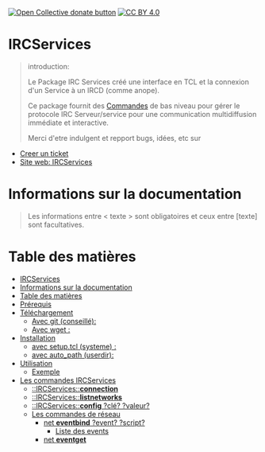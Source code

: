 <span class="badge-opencollective"><a href="https://github.com/ZarTek-Creole/DONATE" title="Donate to this project"><img src="https://img.shields.io/badge/open%20collective-donate-yellow.svg" alt="Open Collective donate button" /></a></span>
[![CC BY 4.0][cc-by-shield]][cc-by]

[cc-by]: http://creativecommons.org/licenses/by/4.0/
[cc-by-shield]: https://img.shields.io/badge/License-CC%20BY%204.0-lightgrey.svg

# IRCServices
> introduction: 
> 
> Le Package IRC Services créé une interface en TCL et la connexion d'un Service à un IRCD (comme anope).
>
> Ce package fournit des [Commandes](#commandes) de bas niveau pour gérer le protocole IRC Serveur/service pour une communication multidiffusion immédiate et interactive.
> 
> Merci d'etre indulgent et repport bugs, idées, etc sur 

* [Creer un ticket](github.com/ZarTek-Creole/TCL-PKG-IRCServices/issues/new)
* [Site web: IRCServices](github.com/ZarTek-Creole/TCL-PKG-IRCServices)

# Informations sur la documentation
> Les informations entre < texte > sont obligatoires et ceux entre [texte] sont facultatives.


# Table des matières
- [IRCServices](#ircservices)
- [Informations sur la documentation](#informations-sur-la-documentation)
- [Table des matières](#table-des-matières)
- [Prérequis](#prérequis)
- [Téléchargement](#téléchargement)
  - [Avec git (conseillé):](#avec-git-conseillé)
  - [Avec wget :](#avec-wget-)
- [Installation](#installation)
  - [avec setup.tcl (systeme) :](#avec-setuptcl-systeme-)
  - [avec auto_path (userdir):](#avec-auto_path-userdir)
- [Utilisation](#utilisation)
  - [Exemple](#exemple)
- [Les commandes IRCServices](#les-commandes-ircservices)
  - [::IRCServices::**connection**](#ircservicesconnection)
  - [::IRCServices::**listnetworks**](#ircserviceslistnetworks)
  - [::IRCServices::**config** ?clé? ?valeur?](#ircservicesconfig-clé-valeur)
  - [Les commandes de réseau](#les-commandes-de-réseau)
    - [net **eventbind** ?event? ?script?](#net-eventbind-event-script)
      - [Liste des events](#liste-des-events)
    - [net **eventget** <event> <script>](#net-eventget-event-script)
    - [net **eventexists** event script](#net-eventexists-event-script)
    - [net **connect** <Server_HostName> <[+]Server_Port> <Server_Password> [Server_Protocol] [Server_Name] [Server_ID]](#net-connect-server_hostname-server_port-server_password-server_protocol-server_name-server_id)
      - [Server_HostName](#server_hostname)
      - [Server_Port](#server_port)
      - [Server_Password](#server_password)
      - [Server_Name](#server_name)
      - [Server_Protocol (new/old)](#server_protocol-newold)
    - [net **config** [key] [value]](#net-config-key-value)
      - [key](#key)
      - [value](#value)
    - [net **log** level message](#net-log-level-message)
    - [net **logname**](#net-logname)
    - [net **connected**](#net-connected)
    - [net **sockname**](#net-sockname)
    - [net **peername**](#net-peername)
    - [net **socket**](#net-socket)
    - [net **user** username localhostname localdomainname userinfo](#net-user-username-localhostname-localdomainname-userinfo)
    - [net **nick** nick](#net-nick-nick)
    - [net **ping** target](#net-ping-target)
    - [net **serverping**](#net-serverping)
    - [net **join** channel ?key?](#net-join-channel-key)
    - [net **part** channel ?message?](#net-part-channel-message)
    - [net **quit** ?message?](#net-quit-message)
    - [net **privmsg** target message](#net-privmsg-target-message)
    - [net **notice** target message](#net-notice-target-message)
    - [net **ctcp** target message](#net-ctcp-target-message)
    - [net **kick** channel target ?message?](#net-kick-channel-target-message)
    - [net **mode** target args](#net-mode-target-args)
    - [net **topic** channel message](#net-topic-channel-message)
    - [net **invite** channel target](#net-invite-channel-target)
    - [net **send** text](#net-send-text)
    - [net **destroy**](#net-destroy)
  - [Callback Commands](#callback-commands)
    - [**who** ?address?](#who-address)
    - [**action**](#action)
    - [**target**](#target)
    - [**additional**](#additional)
    - [**header**](#header)
    - [**msg**](#msg)

# Prérequis
* tcllib (logger)

# Téléchargement
## Avec git (conseillé):

`git clone  https://github.com/ZarTek-Creole/TCL-PKG-IRCServices.git /path/to/install`

## Avec wget :

```bash
wget https://github.com/ZarTek-Creole/TCL-PKG-IRCServices/archive/refs/heads/main.zip -O /path/to/install/TCL-PKG-IRCServices.zip
unzip -x TCL-PKG-IRCServices.zip
rm TCL-PKG-IRCServices.zip
```

# Installation
## avec setup.tcl (systeme) :

```bash
➜ cd /path/to/install
➜ sudo ./setup.tcl
tcltk/tcl8.6 /usr/lib/tcltk]
Installing /usr/lib/tcltk/IRCServices/pkgIndex.tcl
Installing /usr/lib/tcltk/IRCServices/ircservices.tcl
Done
➜  tclsh
% package require IRCServices
0.0.1
%
```

## avec auto_path (userdir):

Editez votre eggdrop.conf et ajouter avant vos source le repertoire contenant ircservices.tcl (/path/to/install)
```tcl
lappend auto_path /path/to/install
```
les commandes IRCServices seront disponible apres le chargement dans un tcl de celui-ci
```tcl
package require IRCServices
```

# Utilisation
## Exemple
```tcl
➜ tclsh
% package require IRCServices
0.0.1
% set CONNECT_ID [::IRCServices::connection]; # Creer une instance services
::IRCServices::IRCServices0::network
% $CONNECT_ID connect 
wrong # args: should be "::IRCServices::IRCServices0::cmd-connect hostname port password ?ts6? ?name? ?id?"
% $CONNECT_ID connect 127.0.0.0 +7500 passwordlink 1 Extra-Cool.FR 00C; # Creer une instance services
1
% set BOT_ID [$CONNECT_ID bot]; #Creer une instance bot dans linstance services
::IRCServices::IRCServices0::b0::bot
% $BOT_ID create
wrong # args: should be "::IRCServices::IRCServices0::b0::cmd-create botnick botident bothost ?botgecos? ?botmodes?"
% $BOT_ID create ClaraServ services ClaraServ.eggdrop.fr "Visit: https://git.io/JYY9b" +Soiq; # creer le botService et le connecte
1
% $BOT_ID join #Services; # le faire joindre le salon #Services
1
% $BOT_ID eventbind PRIVMSG {
                set cmd         [lindex [msg] 0]
                set data        [lrange [msg] 1 end]
                ##########################
                #--> Commandes Privés <--#
                ##########################
                # si [target] ne commence pas par # c'est un pseudo
                if { [string index [target] 0] != "#"} {
                        if { ${cmd} == "help"             }       { 
                                puts "PRIV: [who2] [target] ${cmd} ${data}"
                        }
                }
                ##########################
                #--> Commandes Salons <--#
                ##########################
                # si [target] commence par # c'est un salon
                if { [string index [target] 0] == "#"} {
                        if { ${cmd} == "!cmds"    }       { 
                                puts "PUB: [who] [target] ${cmd} ${data}"
                        }
                }
        }; # Creer un event sur PRIVMSG

}; # Creer un event sur PRIVMSG
1 
```
Un exemple en fichier tcl : [example.tcl](example.tcl)

# Les commandes IRCServices

## ::IRCServices::**connection**
> La commande [[::IRCServices::connection]](#ircservicesconnection) créée une nouvelle instance pour gérer une connexion IRC.
> 
> La création de cette instance IRCServices ne créée pas automatiquement la connexion réseau.
> 
> Il renvoie une nouvelle commande d'espace de noms **::IRCServices::** qui peut être utilisée pour interagir avec la nouvelle connexion IRC.
> 
> Vous pouvez voir toutes les instances IRCServices avec la commande [[::IRCServices::listnetworks]](#ircserviceslistnetworks)
## ::IRCServices::**listnetworks**
> Renvoie une liste de toutes les connexions actuelles qui ont été créées avec [[::IRCServices::connection]](#ircservicesconnection)
```
<@ZarTek> tcl return [::IRCServices::listnetworks]
<ClaraDev> Return: ::IRCServices::IRCServices2::network ::IRCServices::IRCServices0::network ::IRCServices::IRCServices1::network - 0.076 ms
```

## ::IRCServices::**config** ?clé? ?valeur?
> Définit la configuration ?clé? ?valeur?
>
> Les clés de configuration actuellement définies sont les flags booléens **logger** et **debug**.
> 
> Logger oblige **IRCServices** à utiliser le package logger pour afficher les erreurs.
> 
> le **debug** nécessite un **logger** et affiche une sortie de débogage supplémentaire.
> 
> Si aucune ?clé? ou ?valeur? est donné les valeurs actuelles sont retournées.
```
<@ZarTek> tcl return [::IRCServices::config]
<ClaraDev> Return: logger 0 debug 0 - 0.279 ms

<@ZarTek> tcl return [::IRCServices::config logger 1]
<ClaraDev> Return: 1 - 2.829 ms

<@ZarTek> tcl return [::IRCServices::config]
<ClaraDev> Return: logger 1 debug 0 - 0.016 ms
```
## Les commandes de réseau
> Dans la liste suivante des méthodes de connexion disponibles,
**net** représente une commande de connexion renvoyée par **[[::irc::connection]](#ircconnection)**.

### net **eventbind** ?event? ?script?
> Créé un bind (déclencheur) pour l'événement spécifié.
> La liste d'event ci-dessous et plusieurs autres événements sont définis.
> 
> **defaultcmd** ajoute une commande qui est appelé si aucun autre rappel n'est présent.
> 
> EOF est appelé lors de la fermeture voulue ou accidentelle de la connexion. 
> 
> Les événements **defaultcmd**, **defaultnumeric**, **defaultevent** et ***EOF*** sont obligatoires.
> 
> Le script est exécuté dans l'espace de noms de connexion (::IRCServices:: ...), qui peut tirer parti de plusieurs commandes (voir Commandes de rappel ci-dessous) pour faciliter l'analyse des données.
> 
> Les événements disponibles sont ceux  ci-dessous
#### Liste des events
- PRIVMSG
- JOIN
- PART
- NICK
- OPER
- QUIT
- SQUIT
- TOPIC
- WHOIS
- WHOWAS
- WHO
- NAMES
- NOTICE
- LIST
- INVITE
- KICK
- VERSION
- STATS
- LINKS
- TIME
- ERROR
- PONG
- CONNECT
- TRACE
- ADMIN
- INFO
- KILL
- AWAY
- REHASH
- RESTART
- SUMMON
- USERS
- WALLOPS
- USERHOST
- ISON
- SERVER

### net **eventget** <event> <script>
> Récupére la valeur de **event**
> Sans argument **eventget** affiche la liste des événements
> 
### net **eventexists** event script

Returns a boolean value indicating the existence of the event handler.

### [net](#ircservicesconnection) **connect** <Server_HostName> <[+]Server_Port> <Server_Password> [Server_Protocol] [Server_Name] [Server_ID]

#### Server_HostName
Informer **Server_HostName** avec le **nom de domaine réel** ou l'**IP** auquel le service doit se connecter.

#### Server_Port
Informer **Server_Port** avec le **PORT** du link services défini sur votre IRCD.
Si le **PORT** est précédé d'un **+** , la connexion est **sécurisée** par SSL et nécéssite la présence du **package tls** sur votre système.

#### Server_Password
La connexion du service au IRCD nécéssite un mot de passe, fournissez-le.

#### Server_Name
Si aucune valeur est fournie à **Server_Name**, il est defini sur **Extra-Cool.FR**

#### Server_Protocol (new/old)
Si aucune valeur est fournie à **Server_Protocol**, il est defini sur **1** et utilise le nouveau protocol IRC.

C Server_ID

Si **Server_ID** n'est pas défini, un ID aleatoire sera generé.

This causes the socket to be established. ::irc::connection created the namespace and the commands to be used, but did not actually open the socket. This is done here. NOTE: the older form of 'connect' did not require the user to specify a hostname and port, which were specified with 'connection'. That form is deprecated.

### net **config** [key] [value]

The same as ::irc::config but sets and gets options for the net connection only.
#### key
le nom de la clef à modifier
#### value
la valeur voulue pour la key
### net **log** level message

If logger is turned on by config this will write a log message at level.

### net **logname**

Returns the name of the logger instance if logger is turned on.

### net **connected**

Returns a boolean value indicating if this connection is connected to a server.

### net **sockname**

Returns a 3 element list consisting of the ip address, the hostname, and the port of the local end of the connection, if currently connected.

### net **peername**

Returns a 3 element list consisting of the ip address, the hostname, and the port of the remote end of the connection, if currently connected.

### net **socket**

Return the Tcl channel for the socket used by the connection.

### net **user** username localhostname localdomainname userinfo

Sends USER command to server. username is the username you want to appear. localhostname is the host portion of your hostname, localdomainname is your domain name, and userinfo is a short description of who you are. The 2nd and 3rd arguments are normally ignored by the IRC server.

### net **nick** nick

NICK command. nick is the nickname you wish to use for the particular connection.

### net **ping** target

Send a CTCP PING to target.

### net **serverping**

PING the server.

### net **join** channel ?key?

channel is the IRC channel to join. IRC channels typically begin with a hashmark ("#") or ampersand ("&").

### net **part** channel ?message?

Makes the client leave channel. Some networks may support the optional argument message

### net **quit** ?message?

Instructs the IRC server to close the current connection. The package will use a generic default if no message was specified.

### net **privmsg** target message

Sends message to target, which can be either a channel, or another user, in which case their nick is used.

### net **notice** target message

Sends a notice with message message to target, which can be either a channel, or another user, in which case their nick is used.

### net **ctcp** target message

Sends a CTCP of type message to target

### net **kick** channel target ?message?

Kicks the user target from the channel channel with a message. The latter can be left out.

### net **mode** target args

Sets the mode args on the target target. target may be a channel, a channel user, or yourself.

### net **topic** channel message

Sets the topic on channel to message specifying an empty string will remove the topic.

### net **invite** channel target

Invites target to join the channel channel

### net **send** text

Sends text to the IRC server.

### net **destroy**

Deletes the connection and its associated namespace and information.

## Callback Commands
These commands can be used within callbacks

### **who** ?address?

Returns the nick of the user who performed a command. The optional keyword address causes the command to return the user in the format "username@address".

### **action**

Returns the action performed, such as KICK, PRIVMSG, MODE, etc... Normally not useful, as callbacks are bound to a particular event.

### **target**

Returns the target of a particular command, such as the channel or user to whom a PRIVMSG is sent.

### **additional**

Returns a list of any additional arguments after the target.

### **header**

Returns the entire event header (everything up to the :) as a proper list.

### **msg**

Returns the message portion of the command (the part after the :).
